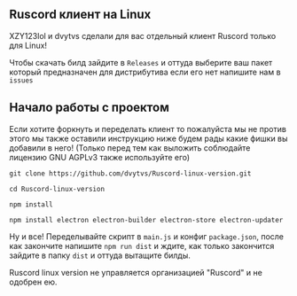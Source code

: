 ## Ruscord клиент на Linux

XZY123lol и dvytvs сделали для вас отдельный клиент Ruscord только для Linux!

Чтобы скачать билд зайдите в ```Releases``` и оттуда выберите ваш пакет который предназначен для дистрибутива если его нет напишите нам в ```issues```

## Начало работы с проектом
Если хотите форкнуть и переделать клиент то пожалуйста мы не против этого мы также оставили инструкцию ниже будем рады какие фишки вы добавили в него! (Только перед тем как выложить соблюдайте лицензию GNU AGPLv3 также используйте его)

```
git clone https://github.com/dvytvs/Ruscord-linux-version.git

cd Ruscord-linux-version

npm install

npm install electron electron-builder electron-store electron-updater
```
Ну и все! Переделывайте скрипт в ```main.js``` и конфиг ```package.json```, после как закончите напишите ```npm run dist``` и ждите, как только закончится зайдите в папку ```dist``` и оттуда вытащите билды.

Ruscord linux version не управляется организацией "Ruscord" и не одобрен ею.